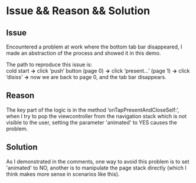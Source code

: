 # Issue && Reason && Solution
## Issue
Encountered a problem at work where the bottom tab bar disappeared, I made an abstraction of the process and showed it in this demo.

The path to reproduce this issue is:<br>
cold start <b>-></b> click ‘push’ button (page 0) <b>-></b> click ‘present...’ (page 1) <b>-></b> click ‘disiss’ <b>-></b> now we are back to page 0, and the tab bar disappears.

## Reason
The key part of the logic is in the method ‘onTapPresentAndCloseSelf:’, when I try to pop the viewcontroller from the navigation stack which is not visible to the user, setting the parameter 'animated' to YES causes the problem.

## Solution
As I demonstrated in the comments, one way to avoid this problem is to set 'animated' to NO, another is to manipulate the page stack directly (which I think makes more sense in scenarios like this).
